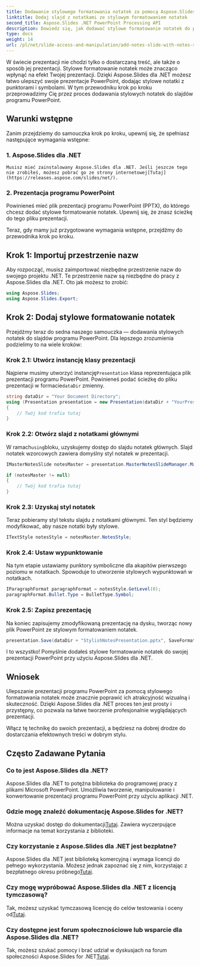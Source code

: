 ```yaml
---
title: Dodawanie stylowego formatowania notatek za pomocą Aspose.Slides dla .NET
linktitle: Dodaj slajd z notatkami ze stylowym formatowaniem notatek
second_title: Aspose.Slides .NET PowerPoint Processing API
description: Dowiedz się, jak dodawać stylowe formatowanie notatek do prezentacji programu PowerPoint za pomocą Aspose.Slides dla .NET. Ulepsz swoje slajdy za pomocą symboli i wypunktowań.
type: docs
weight: 14
url: /pl/net/slide-access-and-manipulation/add-notes-slide-with-notes-style/
---
```


W świecie prezentacji nie chodzi tylko o dostarczaną treść, ale także o sposób jej prezentacji. Stylowe formatowanie notatek może znacząco wpłynąć na efekt Twojej prezentacji. Dzięki Aspose.Slides dla .NET możesz łatwo ulepszyć swoje prezentacje PowerPoint, dodając stylowe notatki z punktorami i symbolami. W tym przewodniku krok po kroku przeprowadzimy Cię przez proces dodawania stylowych notatek do slajdów programu PowerPoint.

## Warunki wstępne

Zanim przejdziemy do samouczka krok po kroku, upewnij się, że spełniasz następujące wymagania wstępne:

### 1. Aspose.Slides dla .NET
    Musisz mieć zainstalowany Aspose.Slides dla .NET. Jeśli jeszcze tego nie zrobiłeś, możesz pobrać go ze strony internetowej[Tutaj](https://releases.aspose.com/slides/net/).

### 2. Prezentacja programu PowerPoint
   Powinieneś mieć plik prezentacji programu PowerPoint (PPTX), do którego chcesz dodać stylowe formatowanie notatek. Upewnij się, że znasz ścieżkę do tego pliku prezentacji.

Teraz, gdy mamy już przygotowane wymagania wstępne, przejdźmy do przewodnika krok po kroku.

## Krok 1: Importuj przestrzenie nazw

Aby rozpocząć, musisz zaimportować niezbędne przestrzenie nazw do swojego projektu .NET. Te przestrzenie nazw są niezbędne do pracy z Aspose.Slides dla .NET. Oto jak możesz to zrobić:

```csharp
using Aspose.Slides;
using Aspose.Slides.Export;
```

## Krok 2: Dodaj stylowe formatowanie notatek

Przejdźmy teraz do sedna naszego samouczka — dodawania stylowych notatek do slajdów programu PowerPoint. Dla lepszego zrozumienia podzielimy to na wiele kroków:

### Krok 2.1: Utwórz instancję klasy prezentacji

 Najpierw musimy utworzyć instancję`Presentation` klasa reprezentująca plik prezentacji programu PowerPoint. Powinieneś podać ścieżkę do pliku prezentacji w formacie`dataDir` zmienny.

```csharp
string dataDir = "Your Document Directory";
using (Presentation presentation = new Presentation(dataDir + "YourPresentation.pptx"))
{
    // Twój kod trafia tutaj
}
```

### Krok 2.2: Otwórz slajd z notatkami głównymi

 W ramach`using`bloku, uzyskujemy dostęp do slajdu notatek głównych. Slajd notatek wzorcowych zawiera domyślny styl notatek w prezentacji.

```csharp
IMasterNotesSlide notesMaster = presentation.MasterNotesSlideManager.MasterNotesSlide;

if (notesMaster != null)
{
    // Twój kod trafia tutaj
}
```

### Krok 2.3: Uzyskaj styl notatek

Teraz pobieramy styl tekstu slajdu z notatkami głównymi. Ten styl będziemy modyfikować, aby nasze notatki były stylowe.

```csharp
ITextStyle notesStyle = notesMaster.NotesStyle;
```

### Krok 2.4: Ustaw wypunktowanie

Na tym etapie ustawiamy punktory symboliczne dla akapitów pierwszego poziomu w notatkach. Spowoduje to utworzenie stylowych wypunktowań w notatkach.

```csharp
IParagraphFormat paragraphFormat = notesStyle.GetLevel(0);
paragraphFormat.Bullet.Type = BulletType.Symbol;
```

### Krok 2.5: Zapisz prezentację

Na koniec zapisujemy zmodyfikowaną prezentację na dysku, tworząc nowy plik PowerPoint ze stylowym formatowaniem notatek.

```csharp
presentation.Save(dataDir + "StylishNotesPresentation.pptx", SaveFormat.Pptx);
```

I to wszystko! Pomyślnie dodałeś stylowe formatowanie notatek do swojej prezentacji PowerPoint przy użyciu Aspose.Slides dla .NET.

## Wniosek

Ulepszanie prezentacji programu PowerPoint za pomocą stylowego formatowania notatek może znacznie poprawić ich atrakcyjność wizualną i skuteczność. Dzięki Aspose.Slides dla .NET proces ten jest prosty i przystępny, co pozwala na łatwe tworzenie profesjonalnie wyglądających prezentacji.

Włącz tę technikę do swoich prezentacji, a będziesz na dobrej drodze do dostarczania efektownych treści w dobrym stylu.

## Często Zadawane Pytania

### Co to jest Aspose.Slides dla .NET?
Aspose.Slides dla .NET to potężna biblioteka do programowej pracy z plikami Microsoft PowerPoint. Umożliwia tworzenie, manipulowanie i konwertowanie prezentacji programu PowerPoint przy użyciu aplikacji .NET.

### Gdzie mogę znaleźć dokumentację Aspose.Slides for .NET?
 Można uzyskać dostęp do dokumentacji[Tutaj](https://reference.aspose.com/slides/net/). Zawiera wyczerpujące informacje na temat korzystania z biblioteki.

### Czy korzystanie z Aspose.Slides dla .NET jest bezpłatne?
 Aspose.Slides dla .NET jest biblioteką komercyjną i wymaga licencji do pełnego wykorzystania. Możesz jednak zapoznać się z nim, korzystając z bezpłatnego okresu próbnego[Tutaj](https://releases.aspose.com/).

### Czy mogę wypróbować Aspose.Slides dla .NET z licencją tymczasową?
Tak, możesz uzyskać tymczasową licencję do celów testowania i oceny od[Tutaj](https://purchase.aspose.com/temporary-license/).

### Czy dostępne jest forum społecznościowe lub wsparcie dla Aspose.Slides dla .NET?
 Tak, możesz szukać pomocy i brać udział w dyskusjach na forum społeczności Aspose.Slides for .NET[Tutaj](https://forum.aspose.com/).